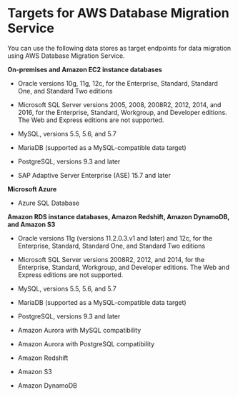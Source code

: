 # Targets for AWS Database Migration Service<a name="CHAP_Introduction.Targets"></a>

You can use the following data stores as target endpoints for data migration using AWS Database Migration Service\.

**On\-premises and Amazon EC2 instance databases**

+ Oracle versions 10g, 11g, 12c, for the Enterprise, Standard, Standard One, and Standard Two editions

+ Microsoft SQL Server versions 2005, 2008, 2008R2, 2012, 2014, and 2016, for the Enterprise, Standard, Workgroup, and Developer editions\. The Web and Express editions are not supported\.

+ MySQL, versions 5\.5, 5\.6, and 5\.7

+ MariaDB \(supported as a MySQL\-compatible data target\)

+ PostgreSQL, versions 9\.3 and later

+ SAP Adaptive Server Enterprise \(ASE\) 15\.7 and later

**Microsoft Azure**

+ Azure SQL Database

**Amazon RDS instance databases, Amazon Redshift, Amazon DynamoDB, and Amazon S3**

+ Oracle versions 11g \(versions 11\.2\.0\.3\.v1 and later\) and 12c, for the Enterprise, Standard, Standard One, and Standard Two editions

+ Microsoft SQL Server versions 2008R2, 2012, and 2014, for the Enterprise, Standard, Workgroup, and Developer editions\. The Web and Express editions are not supported\.

+ MySQL, versions 5\.5, 5\.6, and 5\.7

+ MariaDB \(supported as a MySQL\-compatible data target\)

+ PostgreSQL, versions 9\.3 and later

+ Amazon Aurora with MySQL compatibility

+ Amazon Aurora with PostgreSQL compatibility

+ Amazon Redshift

+ Amazon S3

+ Amazon DynamoDB